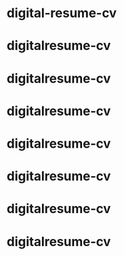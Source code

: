 # digital-resume-cv
# digitalresume-cv
# digitalresume-cv
# digitalresume-cv
# digitalresume-cv
# digitalresume-cv
# digitalresume-cv
# digitalresume-cv
